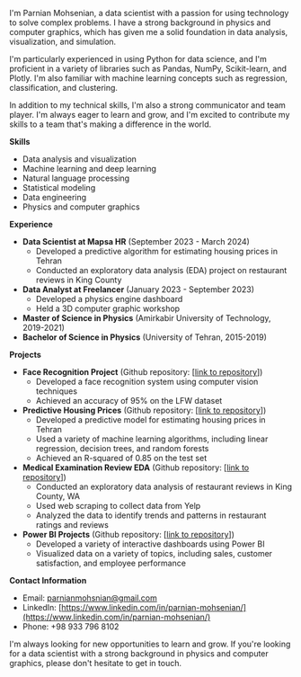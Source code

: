I'm Parnian Mohsenian, a data scientist with a passion for using technology to solve complex problems. I have a strong background in physics and computer graphics, which has given me a solid foundation in data analysis, visualization, and simulation.

I'm particularly experienced in using Python for data science, and I'm proficient in a variety of libraries such as Pandas, NumPy, Scikit-learn, and Plotly. I'm also familiar with machine learning concepts such as regression, classification, and clustering.

In addition to my technical skills, I'm also a strong communicator and team player. I'm always eager to learn and grow, and I'm excited to contribute my skills to a team that's making a difference in the world.

**Skills**

* Data analysis and visualization
* Machine learning and deep learning
* Natural language processing
* Statistical modeling
* Data engineering
* Physics and computer graphics

**Experience**

* **Data Scientist at Mapsa HR** (September 2023 - March 2024)
    * Developed a predictive algorithm for estimating housing prices in Tehran
    * Conducted an exploratory data analysis (EDA) project on restaurant reviews in King County
* **Data Analyst at Freelancer** (January 2023 - September 2023)
    * Developed a physics engine dashboard
    * Held a 3D computer graphic workshop
* **Master of Science in Physics** (Amirkabir University of Technology, 2019-2021)
* **Bachelor of Science in Physics** (University of Tehran, 2015-2019)

**Projects**

* **Face Recognition Project** (Github repository: [[link to repository](https://github.com/mmdbln/FaceDetection)])
    * Developed a face recognition system using computer vision techniques
    * Achieved an accuracy of 95% on the LFW dataset
* **Predictive Housing Prices** (Github repository: [[link to repository](https://github.com/alirahmani93/house_price_estimation)])
    * Developed a predictive model for estimating housing prices in Tehran
    * Used a variety of machine learning algorithms, including linear regression, decision trees, and random forests
    * Achieved an R-squared of 0.85 on the test set
* **Medical Examination Review EDA** (Github repository: [[link to repository](https://github.com/parnianmohsnian/Portfolio/blob/main/medical_examination_EDA.ipynb)])
    * Conducted an exploratory data analysis of restaurant reviews in King County, WA
    * Used web scraping to collect data from Yelp
    * Analyzed the data to identify trends and patterns in restaurant ratings and reviews
* **Power BI Projects** (Github repository: [[link to repository](https://github.com/parnianmohsnian/Portfolio/blob/main/sales_review.pbix)])
    * Developed a variety of interactive dashboards using Power BI
    * Visualized data on a variety of topics, including sales, customer satisfaction, and employee performance

**Contact Information**

* Email: parnianmohsnian@gmail.com
* LinkedIn: [https://www.linkedin.com/in/parnian-mohsenian/](https://www.linkedin.com/in/parnian-mohsenian/)
* Phone: +98 933 796 8102

I'm always looking for new opportunities to learn and grow. If you're looking for a data scientist with a strong background in physics and computer graphics, please don't hesitate to get in touch.

